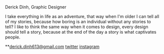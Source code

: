 Derick Dinh, Graphic Designer

I take everything in life as an adventure, that way when I'm older I can tell all of my stories, because how boring is an individual without any stories to tell? I like to think the same way when it comes to design, every design should tell a story, because at the end of the day a story is what captivates people.

**[derick.dinh613@gmail.com](mailto:derick.dinh613@gmail.com)
[twitter](https:twitter.com/itsthecanasian)
[instagram](https:instagram.com/thecanasianttv)
